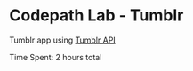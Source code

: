 # Codepath Lab - Tumblr 

Tumblr app using [Tumblr API](https://www.tumblr.com/docs/en/api/v2#posts) 

Time Spent: 2 hours total
